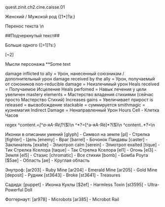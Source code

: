 quest.zinit.ch2.cine.caisse.01

Женский / Мужской род
{[1*]?а:}

Перенос текста
\n

##Подчеркнутый текст##

Больше одного
{[>1]?s:}

[~2]

Мысли персонажа
**Some text

damage inflicted to ally = Урон, нанесенный союзникам / дополнительный урон
damage received by the ally = Урон, получаемый от союзников
non-reducible damage = Неизлечимый урон
Heals received = Получаемое Исцеление
Heals perfomed = Навык лечения у цели увеличен
mastery elements = Мастерство владения стихиями (сейчас просто Мастерство Стихий)
Increases gains = Увеличивает прирост
is released = высвобождение
stackable = суммируется
smithmagic = кузнемагия
Indirect Damage = Ненаправленный Урон
Hours Cell - Клетка Часов

regex
^content.*=[^а-яА-Яё]*?($)\n
^*?=[^а-яА-Яё]*?($)\n
^content\..*?=\n

Иконки в описании умений
[glyph] - Символ на земле
[pl] - Стрелка
[fighter] - Цель
[enemy] - Враг
[barrel] - Бочонок Пандавы
[caster] - Заклинатель
[exalte] - Элиотроп calm
[serein] - Элиотроп exalted
[tique] - Тик Стрелка Кселора
[taque] - Так Стрелка Кселора
[el1] - Огонь
[el3] - Земля
[el5] - Стазис
[chromatic] - Все стихии
[bomb] - Бомба Роуга
[$5ae] - Область
[ae] - Круглая область

Энутроф:
[ar203] - Ruby Mine
[ar204] - Emerald Mine
[ar205] - Gold Mine
[deposit] - Рудник
[st3643] - Broke
[st3641] - Treasures

Садида:
[puppet] - Иконка Куклы
[$2ef] - Harmless Toxin
[st3595] - Ultra-Powerful Doll

Фоггернаут:
[ar978] - Microbots 
[ar385] - Microbot Rail